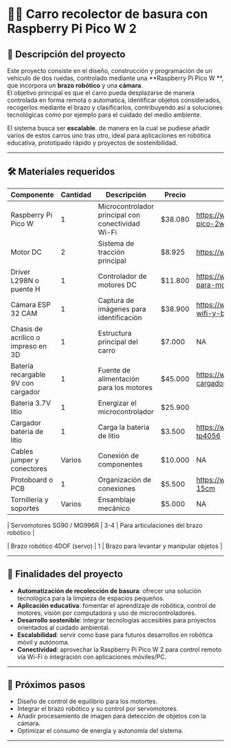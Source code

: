 # 🚗🤖 Carro recolector de basura con Raspberry Pi Pico W 2  

## 📌 Descripción del proyecto
Este proyecto consiste en el diseño, construcción y programación de un vehículo de dos ruedas, controlado mediante una **Raspberry Pi Pico W **, que incorpora un **brazo robótico** y una **cámara**.  
El objetivo principal es que el carro pueda desplazarse de manera controlada en forma remota o automatica, identificar objetos considerados, recogerlos mediante el brazo y clasificarlos, contribuyendo así a soluciones tecnológicas como por ejemplo para el cuidado del medio ambiente.  

El sistema busca ser **escalable**. de manera en la cual se pudiese añadir varios de estos carros uno tras otro, ideal para aplicaciones en robótica educativa, prototipado rápido y proyectos de sostenibilidad.  

---

## 🛠️ Materiales requeridos

| Componente | Cantidad | Descripción | Precio | Link | Imagen |
|------------|----------|-------------|-------------|-------------|-------------|
| Raspberry Pi Pico W | 1 | Microcontrolador principal con conectividad Wi-Fi | $38.080 | https://www.sigmaelectronica.net/producto/rpi-pico-2w/ | ![Raspberry pi pico 2w](https://www.sigmaelectronica.net/wp-content/uploads/2025/03/prorpipcio2w-600x450.jpg)|
| Motor DC | 2 | Sistema de tracción principal | $8.925 | https://www.sigmaelectronica.net/producto/sig1750/| ![Motoreductor](https://www.sigmaelectronica.net/wp-content/uploads/2024/11/2-1.jpg)]|
| Driver L298N o puente H | 1 | Controlador de motores DC | $11.800 |https://www.zamux.co/driver-l298-controlador-para-motor-puente-h-inversor-de-giro| ![Puente H L298N](https://cdnx.jumpseller.com/zamux-electronica/image/16745863/thumb/719/719?1657992116)|
| Cámara ESP 32 CAM | 1 | Captura de imágenes para identificación | $38.900 | https://www.zamux.co/modulo-esp32-cam-con-wifi-y-bluetooth| ![ESP32 CAM](https://cdnx.jumpseller.com/zamux-electronica/image/16843143/thumb/719/719?1651276074)|
| Chasis de acrílico o impreso en 3D | 1 | Estructura principal del carro| $7.000 | NA | ![Acrilico](https://encrypted-tbn0.gstatic.com/images?q=tbn:ANd9GcTbL3TcwoNNor2YLQ3r48g-ve7KfK9M7p7PVA&s)|
| Batería recargable 9V  con cargador| 1 | Fuente de alimentación para los motores | $45.000 | https://www.zamux.co/pila-9v-recargable-con-cargador | ![Bateria 9v y cargador](https://cdnx.jumpseller.com/zamux-electronica/image/60550119/thumb/1438/1438?1740508492)|
| Bateria 3.7V litio | 1 | Energizar el microcontrolador | $25.900| | ![Bateria 3.7V](https://cdnx.jumpseller.com/zamux-electronica/image/18230914/thumb/1438/1438?1647282323)|
| Cargador bateria de litio | 1 | Carga la bateria de litio | $3.500 | https://www.zamux.co/cargador-bateria-litio-tp4056 | ![Cargador bateria de litio](https://cdnx.jumpseller.com/zamux-electronica/image/18484821/thumb/1438/1438?1650413993) |
| Cables jumper y conectores | Varios | Conexión de componentes | $10.000 | NA| ![CABLES VARIOS](https://cdnx.jumpseller.com/zamux-electronica/image/18048014/thumb/1438/1438?1648666296)|
| Protoboard o PCB | 1 | Organización de conexiones | $5.500 |https://www.zamux.co/baquela-virgen-15cm-x-15cm | ![BAQUELA](https://cdnx.jumpseller.com/zamux-electronica/image/18230700/thumb/1438/1438?1647280451)|
| Tornillería y soportes | Varios | Ensamblaje mecánico | $5.000 | NA |  ![TORNILLOS](https://encrypted-tbn0.gstatic.com/images?q=tbn:ANd9GcQiAsTJZEKFKl2wzAwiwxeOVswvTRXM_0yd7A&s)|

| Servomotores SG90 / MG996R | 3-4 | Para articulaciones del brazo robótico |

| Brazo robótico 4DOF (servo) | 1 | Brazo para levantar y manipular objetos |

---

## 🎯 Finalidades del proyecto
- **Automatización de recolección de basura**: ofrecer una solución tecnológica para la limpieza de espacios pequeños.  
- **Aplicación educativa**: fomentar el aprendizaje de robótica, control de motores, visión por computadora y uso de microcontroladores.  
- **Desarrollo sostenible**: integrar tecnologías accesibles para proyectos orientados al cuidado ambiental.  
- **Escalabilidad**: servir como base para futuros desarrollos en robótica móvil y autónoma.  
- **Conectividad**: aprovechar la Raspberry Pi Pico W 2 para control remoto vía Wi-Fi o integración con aplicaciones móviles/PC.  

---

## 🚀 Próximos pasos
- Diseño de control de equilibrio para los motortes.
- Integrar el brazo robótico y su control por servomotores.  
- Añadir procesamiento de imagen para detección de objetos con la cámara.  
- Optimizar el consumo de energía y autonomía del sistema.  

---

